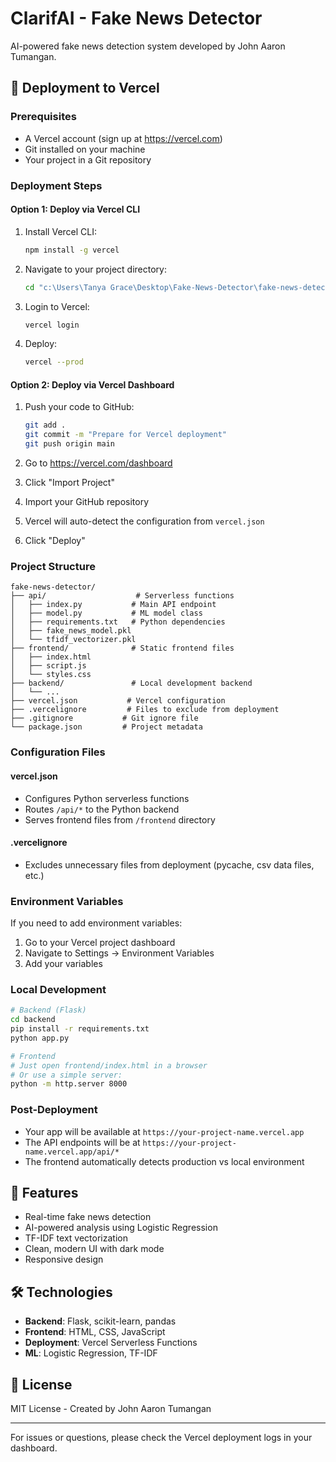 # ClarifAI - Fake News Detector

AI-powered fake news detection system developed by John Aaron Tumangan.

## 🚀 Deployment to Vercel

### Prerequisites
- A Vercel account (sign up at https://vercel.com)
- Git installed on your machine
- Your project in a Git repository

### Deployment Steps

#### Option 1: Deploy via Vercel CLI
1. Install Vercel CLI:
   ```bash
   npm install -g vercel
   ```

2. Navigate to your project directory:
   ```bash
   cd "c:\Users\Tanya Grace\Desktop\Fake-News-Detector\fake-news-detector"
   ```

3. Login to Vercel:
   ```bash
   vercel login
   ```

4. Deploy:
   ```bash
   vercel --prod
   ```

#### Option 2: Deploy via Vercel Dashboard
1. Push your code to GitHub:
   ```bash
   git add .
   git commit -m "Prepare for Vercel deployment"
   git push origin main
   ```

2. Go to https://vercel.com/dashboard
3. Click "Import Project"
4. Import your GitHub repository
5. Vercel will auto-detect the configuration from `vercel.json`
6. Click "Deploy"

### Project Structure
```
fake-news-detector/
├── api/                    # Serverless functions
│   ├── index.py           # Main API endpoint
│   ├── model.py           # ML model class
│   ├── requirements.txt   # Python dependencies
│   ├── fake_news_model.pkl
│   └── tfidf_vectorizer.pkl
├── frontend/              # Static frontend files
│   ├── index.html
│   ├── script.js
│   └── styles.css
├── backend/               # Local development backend
│   └── ...
├── vercel.json           # Vercel configuration
├── .vercelignore         # Files to exclude from deployment
├── .gitignore           # Git ignore file
└── package.json         # Project metadata
```

### Configuration Files

#### vercel.json
- Configures Python serverless functions
- Routes `/api/*` to the Python backend
- Serves frontend files from `/frontend` directory

#### .vercelignore
- Excludes unnecessary files from deployment (pycache, csv data files, etc.)

### Environment Variables
If you need to add environment variables:
1. Go to your Vercel project dashboard
2. Navigate to Settings → Environment Variables
3. Add your variables

### Local Development
```bash
# Backend (Flask)
cd backend
pip install -r requirements.txt
python app.py

# Frontend
# Just open frontend/index.html in a browser
# Or use a simple server:
python -m http.server 8000
```

### Post-Deployment
- Your app will be available at `https://your-project-name.vercel.app`
- The API endpoints will be at `https://your-project-name.vercel.app/api/*`
- The frontend automatically detects production vs local environment

## 📝 Features
- Real-time fake news detection
- AI-powered analysis using Logistic Regression
- TF-IDF text vectorization
- Clean, modern UI with dark mode
- Responsive design

## 🛠️ Technologies
- **Backend**: Flask, scikit-learn, pandas
- **Frontend**: HTML, CSS, JavaScript
- **Deployment**: Vercel Serverless Functions
- **ML**: Logistic Regression, TF-IDF

## 📄 License
MIT License - Created by John Aaron Tumangan

---
For issues or questions, please check the Vercel deployment logs in your dashboard.
